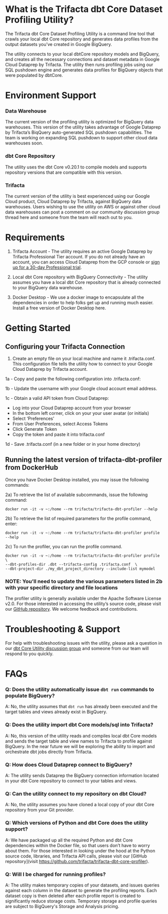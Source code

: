 # What is the Trifacta dbt Core Dataset Profiling Utility?

The Trifacta dbt Core Dataset Profiling Utility is a command line tool that crawls your local dbt Core repository and generates data profiles from the output datasets you’ve created in Google BigQuery.

The utility connects to your local dbtCore repository models and BigQuery, and creates all the necessary connections and dataset metadata in Google Cloud Dataprep by Trifacta. The utility then runs profiling jobs using our SQL pushdown engine and generates data profiles for BigQuery objects that were populated by dbtCore.

# Environment Support

### Data Warehouse
The current version of the profiling utility is optimized for BigQuery data warehouses. This version of the utility takes advantage of Google Dataprep by Trifacta’s BiqQuery auto-generated SQL pushdown capabilities. The team is working on expanding SQL pushdown to support other cloud data warehouses soon.

### dbt Core Repository
The utility uses the dbt Core v0.20.1 to compile models and supports repository versions that are compatible with this version.

### Trifacta
The current version of the utility is best experienced using our Google Cloud product, Cloud Dataprep by Trifacta, against BigQuery data warehouses. Users wishing to use the utility on AWS or against other cloud data warehouses can post a comment on our community discussion group thread here and someone from the team will reach out to you.

# Requirements

1) Trifacta Account - The utility requires an active Google Dataprep by Trifacta Professional Tier account. If you do not already have an account, you can access Cloud Dataprep from the GCP console or [sign up for a 30-day Professional trial](https://cloud.google.com/dataprep).

2) Local dbt Core repository with BigQuery Connectivity - The utility assumes you have a local dbt Core repository that is already connected to your BigQuery data warehouse.

3) Docker Desktop - We use a docker image to encapsulate all the dependencies in order to help folks get up and running much easier. Install a free version of Docker Desktop here.

# Getting Started

## Configuring your Trifacta Connection

1) Create an empty file on your local machine and name it .trifacta.conf. This configuration file tells the utility how to connect to your Google Cloud Dataprep by Trifacta account.

1a - Copy and paste the following configuration into .trifacta.conf:

1b - Update the username with your Google cloud account email address.

1c - Obtain a valid API token from Cloud Dataprep:

  - Log into your Cloud Dataprep account from your browser
  - In the bottom left corner, click on your your user avatar (or initials)
  - Select ‘Preferences’
  - From User Preferences, select Access Tokens
  - Click Generate Token
  - Copy the token and paste it into trifacta.conf

1d - Save .trifacta.conf (in a new folder or in your home directory)

## Running the latest version of trifacta-dbt-profiler from DockerHub

Once you have Docker Desktop installed, you may issue the following commands:

2a) To retrieve the list of available subcommands, issue the following command:
```
docker run -it -v ~:/home --rm trifacta/trifacta-dbt-profiler --help
```
2b) To retrieve the list of required parameters for the profile command, enter:
```
docker run -it -v ~:/home --rm trifacta/trifacta-dbt-profiler profile --help
```
2c) To run the profiler, you can run the profile command.
```
docker run -it -v ~:/home --rm trifacta/trifacta-dbt-profiler profile \
--dbt-profiles-dir .dbt --trifacta-config .trifacta.conf  \
--dbt-project-dir ./my_dbt_project_directory --include-list mymodel
```
### NOTE: You’ll need to update the various parameters listed in 2b with your specific directory and file locations

The profiler utility is generally available under the Apache Software License v2.0. For those interested in accessing the utility’s source code, please visit our [GitHub repository](https://github.com/trifacta/trifacta-dbt-core-profiler). We welcome feedback and contributions.

# Troubleshooting & Support
For help with troubleshooting issues with the utility, please ask a question in our [dbt Core Utility discussion group](https://community.trifacta.com/s/group/0F93j000000gEz8CAE/dbt-core-profiler-utility-users) and someone from our team will respond to you quickly.

# FAQs

### Q: Does the utility automatically issue `dbt run` commands to populate BigQuery?

A: No, the utility assumes that `dbt run` has already been executed and the target tables and views already exist in BigQuery.

### Q: Does the utility import dbt Core models/sql into Trifacta?

A: No, this version of the utility reads and compiles local dbt Core models and sends the target table and view names to Trifacta to profile against BigQuery. In the near future we will be exploring the ability to import and orchestrate dbt jobs directly from Trifacta.

### Q: How does Cloud Dataprep connect to BigQuery?

A: The utility sends Dataprep the BigQuery connection information located in your dbt Core repository to connect to your tables and views.

### Q: Can the utility connect to my repository on dbt Cloud?

 A: No, the utility assumes you have cloned a local copy of your dbt Core repository from your Git provider.

### Q: Which versions of Python and dbt Core does the utility support?

 A: We have packaged up all the required Python and dbt Core dependencies within the Docker file, so that users don’t have to worry about them. For those interested in looking under the hood at the Python source code, libraries, and Trifacta API calls, please visit our [GitHub repository](visit https://github.com/trifacta/trifacta-dbt-core-profiler).

### Q: Will I be charged for running profiles?

 A: The utility makes temporary copies of your datasets, and issues queries against each column in the dataset to generate the profiling reports. Each dataset copy is then deleted after each profile report is created to significantly reduce storage costs. Temporary storage and profile queries are subject to BigQuery's Storage and Analysis pricing.
